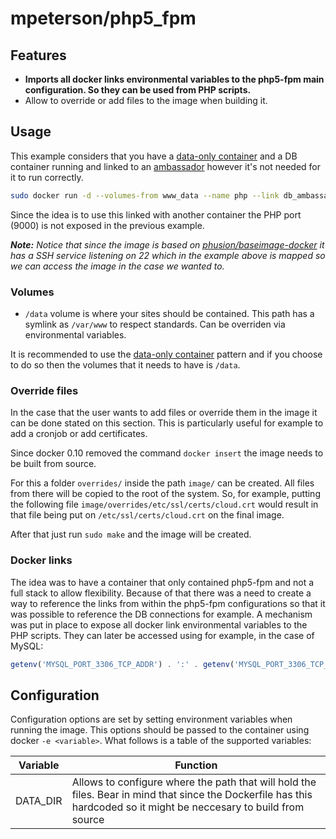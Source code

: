 # mpeterson/php5_fpm
## Features
  * **Imports all docker links environmental variables to the php5-fpm main configuration. So they can be used from PHP scripts.**
  * Allow to override or add files to the image when building it.

## Usage
This example considers that you have a [data-only container](http://docs.docker.io/use/working_with_volumes/) and a DB container running and linked to an [ambassador](http://docs.docker.io/use/ambassador_pattern_linking/) however it's not needed for it to run correctly.

```bash
sudo docker run -d --volumes-from www_data --name php --link db_ambassador:db -p 127.0.0.1::22 mpeterson/php5_fpm
```

Since the idea is to use this linked with another container the PHP port (9000) is not exposed in the previous example.

*__Note:__ Notice that since the image is based on [phusion/baseimage-docker](https://github.com/phusion/baseimage-docker) it has a SSH service listening on 22 which in the example above is mapped so we can access the image in the case we wanted to.*

### Volumes
  * ```/data``` volume is where your sites should be contained. This path has a symlink as ```/var/www``` to respect standards. Can be overriden via environmental variables.

It is recommended to use the [data-only container](http://docs.docker.io/use/working_with_volumes/) pattern and if you choose to do so then the volumes that it needs to have is ```/data```.

### Override files
In the case that the user wants to add files or override them in the image it can be done stated on this section. This is particularly useful for example to add a cronjob or add certificates.

Since docker 0.10 removed the command ```docker insert``` the image needs to be built from source.

For this a folder ```overrides/``` inside the path ```image/``` can be created. All files from there will be copied to the root of the system. So, for example, putting the following file ```image/overrides/etc/ssl/certs/cloud.crt``` would result in that file being put on ```/etc/ssl/certs/cloud.crt``` on the final image.

After that just run ```sudo make``` and the image will be created.

### Docker links
The idea was to have a container that only contained php5-fpm and not a full stack to allow flexibility. Because of that there was a need to create a way to reference the links from within the php5-fpm configurations so that it was possible to reference the DB connections for example. A mechanism was put in place to expose all docker link environmental variables to the PHP scripts. They can later be accessed using for example, in the case of MySQL:

```php
getenv('MYSQL_PORT_3306_TCP_ADDR') . ':' . getenv('MYSQL_PORT_3306_TCP_PORT');
```

## Configuration
Configuration options are set by setting environment variables when running the image. This options should be passed to the container using docker
```-e <variable>```. What follows is a table of the supported variables:

Variable     | Function
------------ | --------------------------------------------------------------------------------------------------------------------------------------------------------------------
DATA_DIR     | Allows to configure where the path that will hold the files. Bear in mind that since the Dockerfile has this hardcoded so it might be neccesary to build from source
